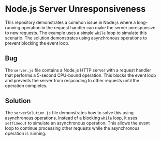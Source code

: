 # Node.js Server Unresponsiveness

This repository demonstrates a common issue in Node.js where a long-running operation in the request handler can make the server unresponsive to new requests.  The example uses a simple `while` loop to simulate this scenario.  The solution demonstrates using asynchronous operations to prevent blocking the event loop.

## Bug

The `server.js` file contains a Node.js HTTP server with a request handler that performs a 5-second CPU-bound operation. This blocks the event loop and prevents the server from responding to other requests until the operation completes.

## Solution

The `serverSolution.js` file demonstrates how to solve this using asynchronous operations.  Instead of a blocking `while` loop, it uses `setTimeout` to simulate an asynchronous operation.  This allows the event loop to continue processing other requests while the asynchronous operation is running.